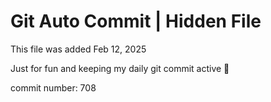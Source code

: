 # Git Auto Commit | Hidden File

This file was added Feb 12, 2025

Just for fun and keeping my daily git commit active 🤪

commit number: 708

